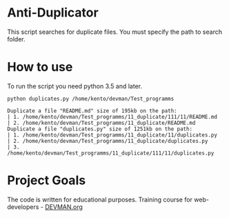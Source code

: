# Anti-Duplicator

This script searches for duplicate files. You must specify the path to search folder.

# How to use

To run the script you need python 3.5 and later.
```
python duplicates.py /home/kento/devman/Test_programms
```

```
Duplicate a file "README.md" size of 195kb on the path:
| 1. /home/kento/devman/Test_programms/11_duplicate/111/11/README.md
| 2. /home/kento/devman/Test_programms/11_duplicate/README.md
Duplicate a file "duplicates.py" size of 1251kb on the path:
| 1. /home/kento/devman/Test_programms/11_duplicate/11/duplicates.py
| 2. /home/kento/devman/Test_programms/11_duplicate/duplicates.py
| 3. /home/kento/devman/Test_programms/11_duplicate/111/11/duplicates.py
```

# Project Goals

The code is written for educational purposes. Training course for web-developers - [DEVMAN.org](https://devman.org)
